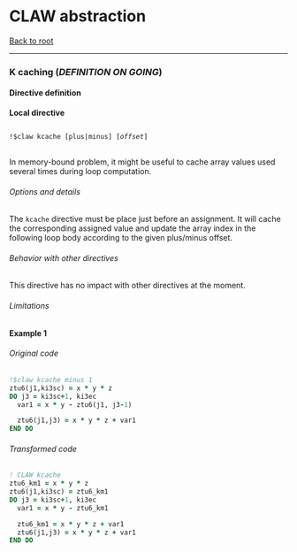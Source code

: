 # CLAW abstraction
[Back to root](../README.md)

---
### K caching (_DEFINITION ON GOING_)
#### Directive definition
**Local directive**
<pre>
<code>
!$claw kcache [plus|minus] [<i>offset</i>]  
</code>
</pre>

<!---  Description of the directive --->
In memory-bound problem, it might be useful to cache array values used several
times during loop computation.

###### Options and details
The `kcache` directive must be place just before an assignment. It will cache
the corresponding assigned value and update the array index in the following
loop body according to the given plus/minus offset.

###### Behavior with other directives
This directive has no impact with other directives at the moment.

###### Limitations


#### Example 1
###### Original code
```fortran
!$claw kcache minus 1
ztu6(j1,ki3sc) = x * y * z
DO j3 = ki3sc+1, ki3ec
  var1 = x * y - ztu6(j1, j3-1)

  ztu6(j1,j3) = x * y * z + var1
END DO
```

###### Transformed code
```fortran
! CLAW kcache
ztu6_km1 = x * y * z
ztu6(j1,ki3sc) = ztu6_km1
DO j3 = ki3sc+1, ki3ec
  var1 = x * y - ztu6_km1

  ztu6_km1 = x * y * z + var1
  ztu6(j1,j3) = x * y * z + var1
END DO
```
